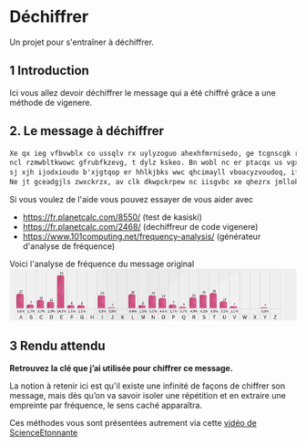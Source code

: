 # Déchiffrer
Un projet pour s'entraîner à déchiffrer.

## 1 Introduction

Ici vous allez devoir déchiffrer le message qui a été chiffré grâce a une méthode de vigenere.

## 2. Le message à déchiffrer

```txt
Xe qx ieg vfbvwblx co ussqlv rx uylyzoguo ahexhfmrnisedo, ge tcgnscgk r'tjbcmvf ww crbxatlsqxi zt lyrtcwmw
ncl rzmwbltkwowc gfrubfkzevg, t dylz kskeo. Bn wobl nc er ptacqx us vgxdbrbvw mmgacgudskvzew,
sj xjh ijodxioudo b'xjgtqop er hhlkjbks wwc qhcimayll vboacyzvoudoq, ifik do dnkik.
Ne jt gceadgjls zwxckrzx, av clk dkwpckrpew nc iisgvbc xe qhezrx jmlloktkwjmokxeh ewc yvkwhfc nhjgbtvcl, us mgerx lfzwxax.
```

Si vous voulez de l'aide vous pouvez essayer de vous aider avec

- https://fr.planetcalc.com/8550/ (test de kasiski)
- https://fr.planetcalc.com/2468/ (dechiffreur de code vigenere)
- https://www.101computing.net/frequency-analysis/ (générateur d'analyse de fréquence)

Voici l'analyse de fréquence du message original
![](https://github.com/bafraikin/ressource_thp_cursus_secu/blob/master/ressources/jour_03/Screenshot%202022-03-02%20at%2016-05-54%20Frequency%20Analysis%20101%20Computing.png?raw=true)

## 3 Rendu attendu
**Retrouvez la clé que j’ai utilisée pour chiffrer ce message.**

La notion à retenir ici est qu'il existe une infinité de façons de chiffrer son message, mais dès qu’on va savoir isoler une répétition et en extraire une empreinte par fréquence, le sens caché apparaîtra.

Ces méthodes vous sont présentées autrement via cette [vidéo de ScienceEtonnante](https://www.youtube.com/watch?v=z4tkHuWZbRA)